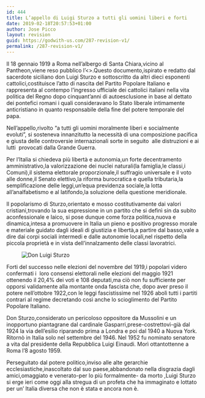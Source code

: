 ```yaml
---
id: 444
title: L’appello di Luigi Sturzo a tutti gli uomini liberi e forti
date: 2019-02-18T20:57:53+01:00
author: Jose Picco
layout: revision
guid: https://godwith-us.com/287-revision-v1/
permalink: /287-revision-v1/
---
```

Il 18 gennaio 1919 a Roma nell’albergo di Santa Chiara,vicino al Pantheon,viene reso pubblico l’<<Appello ai liberi e forti>>.Questo documento,ispirato e redatto dal sacerdote siciliano don Luigi Sturzo e sottoscritto da altri dieci esponenti cattolici,costituisce l’atto di nascita del Partito Popolare Italiano e rappresenta al contempo l’ingresso ufficiale dei cattolici italiani nella vita politica del Regno dopo cinquant’anni di autoesclusione in base al dettato dei pontefici romani i quali consideravano lo Stato liberale intimamente anticristiano in quanto responsabile della fine del potere temporale del papa.

Nell’appello,rivolto “a tutti gli uomini moralmente liberi e socialmente evoluti”, si sosteneva innanzitutto la necessità di una composizione pacifica e giusta delle controversie internazionali sorte in seguito&nbsp; alle distruzioni e ai lutti&nbsp; provocati dalla Grande Guerra. 

Per l’Italia si chiedeva più libertà e autonomia,un forte decentramento amministrativo,la valorizzazione dei nuclei naturali(la famiglia,le classi,i Comuni),il sistema elettorale proporzionale,il suffragio universale e il voto alle donne,il Senato elettivo,la riforma burocratica e quella tributaria,la semplificazione delle leggi,un’equa previdenza sociale,la lotta all’analfabetismo e al latifondo,la soluzione della questione meridionale.

Il popolarismo di Sturzo,orientato e mosso costitutivamente dai valori cristiani,trovando la sua espressione in un partito che si definì sin da subito aconfessionale e laico, si pose dunque come forza politica,nuova e dinamica,intesa a promuovere in Italia un pieno e positivo progresso morale e materiale guidato dagli ideali di giustizia e libertà,a partire dal basso,vale a dire dai corpi sociali intermedi e dalle autonomie locali,nel rispetto della piccola proprietà e in vista dell’innalzamento delle classi lavoratrici.<figure class="wp-block-image">

<img src="https://godwith-us.com/wp-content/uploads/2019/01/Don-Sturzo.jpg" alt="Don Luigi Sturzo" class="wp-image-294" srcset="https://incercadidio.com/wp-content/uploads/2019/01/Don-Sturzo.jpg 619w, https://incercadidio.com/wp-content/uploads/2019/01/Don-Sturzo-300x181.jpg 300w, https://incercadidio.com/wp-content/uploads/2019/01/Don-Sturzo-330x200.jpg 330w" sizes="(max-width: 619px) 100vw, 619px" /> </figure> 

Forti del successo nelle elezioni del novembre del 1919,i popolari videro confermati i&nbsp; loro consensi elettorali nelle elezioni del maggio 1921 ottenendo il 20,4% dei voti e 108 deputati,ma ciò non fu sufficiente per opporsi validamente alla montante onda fascista che, dopo aver preso il potere nell’ottobre 1922,con le leggi fascistissime nel 1926 abolì tutti i partiti contrari al regime decretando così anche lo scioglimento del Partito Popolare Italiano.

Don Sturzo,considerato un pericoloso oppositore da Mussolini e un inopportuno piantagrane dal cardinale Gasparri,prese-costrettovi-già dal 1924 la via dell’esilio riparando prima a Londra e poi dal 1940 a Nuova York. Ritornò in Italia solo nel settembre del 1946. Nel 1952 fu nominato senatore a vita dal presidente della Repubblica Luigi Einaudi. Morì ottantottenne a Roma l’8 agosto 1959.

Perseguitato dal potere politico,inviso alle alte gerarchie ecclesiastiche,inascoltato dal suo paese,abbandonato nella disgrazia dagli amici,omaggiato e venerato-per lo più formalmente- da morto ,Luigi Sturzo si erge ieri come oggi alla stregua di un profeta che ha immaginato e lottato per un’ Italia diversa che non è stata e ancora non è.